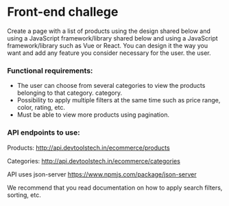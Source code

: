 # Front-end challege

Create a page with a list of products using the design shared below and using a JavaScript framework/library
shared below and using a JavaScript framework/library such as Vue or React. You can
design it the way you want and add any feature you consider necessary for the user.
the user.

### Functional requirements:

- The user can choose from several categories to view the products belonging to that category.
  category.
- Possibility to apply multiple filters at the same time such as price range, color, rating, etc.
- Must be able to view more products using pagination.

### API endpoints to use:

Products: http://api.devtoolstech.in/ecommerce/products

Categories: http://api.devtoolstech.in/ecommerce/categories

API uses json-server https://www.npmjs.com/package/json-server

We recommend that you read
documentation on how to apply search filters, sorting, etc.
